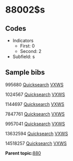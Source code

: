 # 88002$s

## Codes

-   Indicators
    -   First: 0
    -   Second: 2
-   Subfield: s

## Sample bibs

995680 [Quicksearch](https://search.library.yale.edu/catalog/995680) [VXWS](http://prodorbis.library.yale.edu:7014/vxws/GetHoldingsService?bibId=995680)

1024567 [Quicksearch](https://search.library.yale.edu/catalog/1024567) [VXWS](http://prodorbis.library.yale.edu:7014/vxws/GetHoldingsService?bibId=1024567)

1144697 [Quicksearch](https://search.library.yale.edu/catalog/1144697) [VXWS](http://prodorbis.library.yale.edu:7014/vxws/GetHoldingsService?bibId=1144697)

7847761 [Quicksearch](https://search.library.yale.edu/catalog/7847761) [VXWS](http://prodorbis.library.yale.edu:7014/vxws/GetHoldingsService?bibId=7847761)

9957041 [Quicksearch](https://search.library.yale.edu/catalog/9957041) [VXWS](http://prodorbis.library.yale.edu:7014/vxws/GetHoldingsService?bibId=9957041)

13632594 [Quicksearch](https://search.library.yale.edu/catalog/13632594) [VXWS](http://prodorbis.library.yale.edu:7014/vxws/GetHoldingsService?bibId=13632594)

14518257 [Quicksearch](https://search.library.yale.edu/catalog/14518257) [VXWS](http://prodorbis.library.yale.edu:7014/vxws/GetHoldingsService?bibId=14518257)

**Parent topic:**[880](../../tags/880/880.md)

